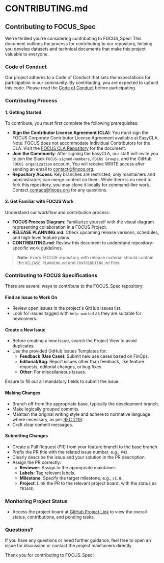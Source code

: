 # CONTRIBUTING.md

## Contributing to FOCUS_Spec

We're thrilled you're considering contributing to FOCUS_Spec! This document outlines the process for contributing to our repository, helping you develop datasets and technical documents that make this project valuable to everyone.

### Code of Conduct

Our project adheres to a Code of Conduct that sets the expectations for participation in our community. By contributing, you are expected to uphold this code. Please read the [Code of Conduct](CODE_OF_CONDUCT.md) before participating.

### Contributing Process

#### 1. Getting Started

To contribute, you must first complete the following prerequisites:

- **Sign the Contributor License Agreement (CLA)**: You must sign the FOCUS Corporate Contributor License Agreement available at EasyCLA. Note: FOCUS does not accommodate Individual Contributors for the CLA. Visit the [FOCUS CLA Repository](#) for the document.
- **Join the Community**: After signing the EasyCLA, our staff will invite you to join the Slack `FOCUS-signed-members`, `FOCUS Groups`, and the GitHub `FOCUS organization` account. You will receive WRITE access after sending an email to [contact@finops.org](mailto:xxxx@finops.org).
- **Repository Access**: Key branches are restricted; only maintainers and administrators can merge content on them. While there is no need to fork this repository, you may clone it locally for command-line work. Contact [contact@finops.org](mailto:xxxx@finops.org) for any questions.

#### 2. Get Familiar with FOCUS Work

Understand our workflow and contribution process:

- **FOCUS Process Diagram**: Familiarize yourself with the visual diagram representing collaboration in a FOCUS Project.
- **RELEASE PLANNING.md**: Check upcoming release versions, schedules, and high-level feature plans.
- **CONTRIBUTING.md**: Review this document to understand repository-specific work guidelines.

> **Note**: Every FOCUS repository with release material should contain the `RELEASE PLANNING.md` and `CONTRIBUTING.md` files.

### Contributing to FOCUS Specifications

There are several ways to contribute to the FOCUS_Spec repository:

#### Find an Issue to Work On

- Review open issues in the project's GitHub issues list.
- Look for issues tagged with `help wanted` as they are suitable for newcomers.

#### Create a New Issue

- Before creating a new issue, search the Project View to avoid duplicates.
- Use the provided GitHub Issues Templates for:
  - **Feedback (Use Case)**: Submit new use cases based on FinOps.
  - **Editorial/Bug**: Report issues other than feedback, like feature requests, editorial changes, or bug fixes.
  - **Other**: For miscellaneous issues.

Ensure to fill out all mandatory fields to submit the issue.

#### Making Changes

- Branch off from the appropriate base, typically the development branch.
- Make logically grouped commits.
- Maintain the original writing style and adhere to normative language where necessary, as per [RFC 2119](https://tools.ietf.org/html/rfc2119).
- Craft clear commit messages.

#### Submitting Changes

- Create a Pull Request (PR) from your feature branch to the base branch.
- Prefix the PR title with the related issue number, e.g., `#42`.
- Clearly describe the issue and your solution in the PR description.
- Assign the PR correctly:
  - **Reviewer**: Assign to the appropriate maintainer.
  - **Labels**: Tag relevant labels.
  - **Milestone**: Specify the target milestone, e.g., `v1.0`.
  - **Project**: Link the PR to the relevant project board, with the status as `TRIAGE`.

### Monitoring Project Status

- Access the project board at [GitHub Project Link](#) to view the overall status, contributions, and pending tasks.

### Questions?

If you have any questions or need further guidance, feel free to open an issue for discussion or contact the project maintainers directly.

Thank you for contributing to FOCUS_Spec!
